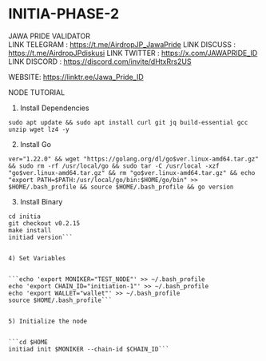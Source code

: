 # INITIA-PHASE-2
JAWA PRIDE VALIDATOR  
LINK TELEGRAM : https://t.me/AirdropJP_JawaPride 
LINK DISCUSS  : https://t.me/AirdropJPdiskusi 
LINK TWITTER  : https://x.com/JAWAPRIDE_ID 
LINK DISCORD  : https://discord.com/invite/dHtxRrs2US  

WEBSITE: https://linktr.ee/Jawa_Pride_ID


NODE TUTORIAL

1) Install Dependencies


```sudo apt update && sudo apt install curl git jq build-essential gcc unzip wget lz4 -y```


2) Install Go


```ver="1.22.0" && wget "https://golang.org/dl/go$ver.linux-amd64.tar.gz" && sudo rm -rf /usr/local/go && sudo tar -C /usr/local -xzf "go$ver.linux-amd64.tar.gz" && rm "go$ver.linux-amd64.tar.gz" && echo "export PATH=$PATH:/usr/local/go/bin:$HOME/go/bin" >> $HOME/.bash_profile && source $HOME/.bash_profile && go version```


3) Install Binary


```git clone https://github.com/initia-labs/initia.git
cd initia
git checkout v0.2.15
make install
initiad version```


4) Set Variables


```echo 'export MONIKER="TEST_NODE"' >> ~/.bash_profile
echo 'export CHAIN_ID="initiation-1"' >> ~/.bash_profile
echo 'export WALLET="wallet"' >> ~/.bash_profile 
source $HOME/.bash_profile```


5) Initialize the node


```cd $HOME
initiad init $MONIKER --chain-id $CHAIN_ID```

